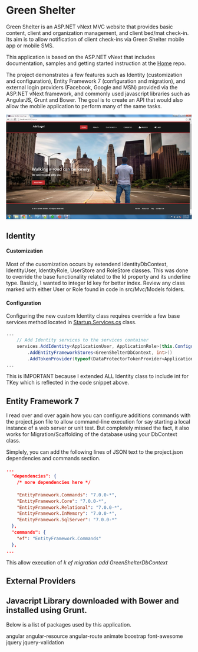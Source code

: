 Green Shelter
===
Green Shelter is an ASP.NET vNext MVC website that provides basic content, client and organization management, and client bed/mat check-in. Its aim is to allow notification of  client check-ins via Green Shelter mobile app or mobile SMS.

This application is based on the ASP.NET vNext that includes documentation, samples and getting started instruction at the [Home](https://github.com/aspnet/home) repo.

The project demonstrates a few features such as Identity (customization and configuration), Entity Framework 7 (configuration and migration), and external login providers (Facebook, Google and MSN) provided via the ASP.NET vNext framework, and commonly used javascript libraries such as AngularJS, Grunt and Bower. The goal is to create an API that would also allow the mobile application to perform many of the same tasks. 

![alt Screen Shoot](https://raw.githubusercontent.com/kscott5/GreenShelter/master/src/Mvc/wwwroot/images/screenshot1.jpg)

Identity 
---------
#### Customization
Most of the cusomization occurs by extendend IdentityDbContext, IdentityUser, IdentityRole, UserStore and RoleStore classes. This was done to override the base functionality related to the Id property and its underline type. Basicly, I wanted to integer Id key for better index. Review any class marked with either User or Role found in code in src/Mvc/Models folders.

#### Configuration
Configuring the new custom Identity class requires override a few base services method located in [Startup.Services.cs](./src/Mvc/App_Startup/Startup.Services.cs) class. 
```c#
...
	// Add Identity services to the services container
	services.AddIdentity<ApplicationUser, ApplicationRole>(this.Configuration())
		.AddEntityFrameworkStores<GreenShelterDbContext, int>()
		.AddTokenProvider(typeof(DataProtectorTokenProvider<ApplicationUser>));
...
```				

This is IMPORTANT because I extended ALL Identity class to include int for TKey which is reflected in the code snippet above.

Entity Framework 7
-------
I read over and over again how you can configure additions commands with the project.json file to allow command-line execution for say starting a local instance of a web server or unit test. But completely missed the fact, it also works for Migration/Scaffolding of the database using your DbContext class.

Simplely, you can add the following lines of JSON text to the project.json dependencies and commands section. 

```json
...
  "dependencies": {
    /* more dependencies here */
	
	"EntityFramework.Commands": "7.0.0-*",
    "EntityFramework.Core": "7.0.0-*",
    "EntityFramework.Relational": "7.0.0-*",
    "EntityFramework.InMemory": "7.0.0-*",
    "EntityFramework.SqlServer": "7.0.0-*"
  },
  "commands": {
	"ef": "EntityFramework.Commands"
  },
...
```

This allow execution of *k ef migration add GreenShelterDbContext*

External Providers
-------

Javacript Library downloaded with Bower and installed using Grunt.
--------
Below is a list of packages used by this application. 

angular
angular-resource
angular-route
animate
boostrap
font-awesome
jquery
jquery-validation

